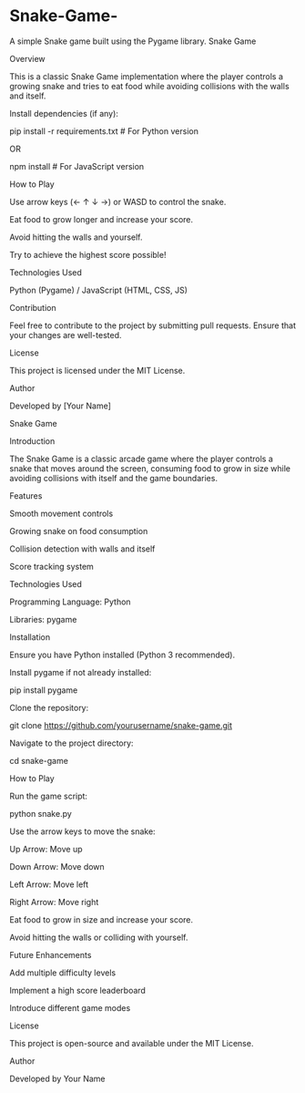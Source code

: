 # Snake-Game-
A simple Snake game built using the Pygame library.
Snake Game

Overview

This is a classic Snake Game implementation where the player controls a growing snake and tries to eat food while avoiding collisions with the walls and itself.


Install dependencies (if any):

pip install -r requirements.txt   # For Python version

OR

npm install   # For JavaScript version

How to Play

Use arrow keys (← ↑ ↓ →) or WASD to control the snake.

Eat food to grow longer and increase your score.

Avoid hitting the walls and yourself.

Try to achieve the highest score possible!

Technologies Used

Python (Pygame) / JavaScript (HTML, CSS, JS)

Contribution

Feel free to contribute to the project by submitting pull requests. Ensure that your changes are well-tested.

License

This project is licensed under the MIT License.

Author

Developed by [Your Name]



Snake Game

Introduction

The Snake Game is a classic arcade game where the player controls a snake that moves around the screen, consuming food to grow in size while avoiding collisions with itself and the game boundaries.

Features

Smooth movement controls

Growing snake on food consumption

Collision detection with walls and itself

Score tracking system

Technologies Used

Programming Language: Python

Libraries: pygame

Installation

Ensure you have Python installed (Python 3 recommended).

Install pygame if not already installed:

pip install pygame

Clone the repository:

git clone https://github.com/yourusername/snake-game.git

Navigate to the project directory:

cd snake-game

How to Play

Run the game script:

python snake.py

Use the arrow keys to move the snake:

Up Arrow: Move up

Down Arrow: Move down

Left Arrow: Move left

Right Arrow: Move right

Eat food to grow in size and increase your score.

Avoid hitting the walls or colliding with yourself.

Future Enhancements

Add multiple difficulty levels

Implement a high score leaderboard

Introduce different game modes

License

This project is open-source and available under the MIT License.

Author

Developed by Your Name

